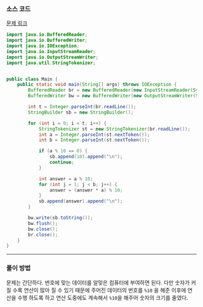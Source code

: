 ### 소스 코드

[문제 링크](https://www.acmicpc.net/problem/1009)

```java
import java.io.BufferedReader;
import java.io.BufferedWriter;
import java.io.IOException;
import java.io.InputStreamReader;
import java.io.OutputStreamWriter;
import java.util.StringTokenizer;


public class Main {
    public static void main(String[] args) throws IOException {
        BufferedReader br = new BufferedReader(new InputStreamReader(System.in));
        BufferedWriter bw = new BufferedWriter(new OutputStreamWriter(System.out));

        int t = Integer.parseInt(br.readLine());
        StringBuilder sb = new StringBuilder();

        for (int i = 0; i < t; i++) {
            StringTokenizer st = new StringTokenizer(br.readLine());
            int a = Integer.parseInt(st.nextToken());
            int b = Integer.parseInt(st.nextToken());

            if (a % 10 == 0) {
                sb.append(10).append("\n");
                continue;
            }

            int answer = a % 10;
            for (int j = 1; j < b; j++) {
                answer = (answer * a) % 10;
            }
            sb.append(answer).append("\n");
        }

        bw.write(sb.toString());
        bw.flush();
        bw.close();
        br.close();
    }
}

```

---

### 풀이 방법
문제는 간단하다. 번호에 맞는 데이터를 알맞은 컴퓨터에 부여하면 된다. 다만 숫자가 커질 수록 연산이 많아 질 수 있기 때문에 주어진 데이터의 번호를 `%10` 을 해준 이후에 연산을 수행 하도록 하고 연산 도중에도 계속해서 `%10`을 해주어 숫자의 크기를 줄였다.
